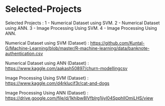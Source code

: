 # Selected-Projects
Selected Projects : 
1 - Numerical Dataset using SVM.
2 - Numerical Dataset using ANN.
3 - Image Processing Using SVM.
4 - Image Processing Using ANN.




Numerical Dataset using SVM (Dataset) :
https://github.com/Kuntal-G/Machine-Learning/blob/master/R-machine-learning/data/banknote-authentication.csv

Numerical Dataset using ANN (Dataset) :
https://www.kaggle.com/aakash50897/churn-modellingcsv

Image Processing Using SVM (Dataset) :
https://www.kaggle.com/d4rklucif3r/cat-and-dogs

Image Processing Using ANN (Dataset) : https://drive.google.com/file/d/1khibw8lVfblrg1jiyl04SpphllOmiLHS/view
